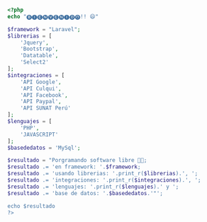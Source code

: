 

```php

<?php
echo "🅑🅘🅔🅝🅥🅔🅝🅘🅓🅞!! 😄"

$framework = "Laravel";
$librerias = [
    'Jquery',
    'Bootstrap',
    'Datatable',
    'Select2'
];
$integraciones = [
    'API Google',
    'API Culqui',
    'API Facebook',
    'API Paypal',
    'API SUNAT Perú'
];
$lenguajes = [
    'PHP',
    'JAVASCRIPT'
];
$basededatos = 'MySql';

$resultado = "Porgramando software libre 👨‍💻;
$resultado .= 'en framework: '.$framework;
$resultado .= 'usando librerias: '.print_r($librerias).', ';
$resultado .= 'integraciones: '.print_r($integraciones).', ';
$resultado .= 'lenguajes: '.print_r($lenguajes).' y ';
$resultado .= 'base de datos: '.$basededatos.'"';

echo $resultado
?>
```
<!--
**jcripo/jcripo** is a ✨ _special_ ✨ repository because its `README.md` (this file) appears on your GitHub profile.

Here are some ideas to get you started:

- 🔭 I’m currently working on ...
- 🌱 I’m currently learning ...
- 👯 I’m looking to collaborate on ...
- 🤔 I’m looking for help with ...
- 💬 Ask me about ...
- 📫 How to reach me: ...
- 😄 Pronouns: ...
- ⚡ Fun fact: ...
-->

